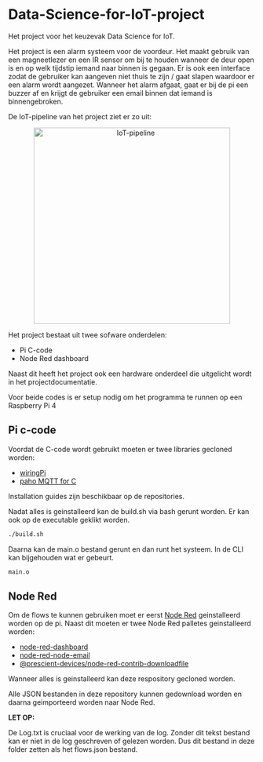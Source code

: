 # Data-Science-for-IoT-project

Het project voor het keuzevak Data Science for IoT.

Het project is een alarm systeem voor de voordeur. Het maakt gebruik van een magneetlezer en een IR sensor om bij te houden wanneer de deur open is en op welk tijdstip iemand naar binnen is gegaan. Er is ook een interface zodat de gebruiker kan aangeven niet thuis te zijn / gaat slapen waardoor er een alarm wordt aangezet. Wanneer het alarm afgaat, gaat er bij de pi een buzzer af en krijgt de gebruiker een email binnen dat iemand is binnengebroken.

De IoT-pipeline van het project ziet er zo uit:

<p align="center">
  <img width="400" src="https://i.imgur.com/kC5iHOo.png" alt="IoT-pipeline">

  </p>

Het project bestaat uit twee sofware onderdelen:
- Pi C-code
- Node Red dashboard

Naast dit heeft het project ook een hardware onderdeel die uitgelicht wordt in het projectdocumentatie.

Voor beide codes is er setup nodig om het programma te runnen op een Raspberry Pi 4

## Pi c-code

Voordat de C-code wordt gebruikt moeten er twee libraries gecloned worden:
- [wiringPi](https://github.com/WiringPi/WiringPi)
- [paho MQTT for C](https://github.com/eclipse/paho.mqtt.c)

Installation guides zijn beschikbaar op de repositories.

Nadat alles is geinstalleerd kan de build.sh via bash gerunt worden. Er kan ook op de executable geklikt worden.

```bash
./build.sh
```
Daarna kan de main.o bestand gerunt en dan runt het systeem. In de CLI kan bijgehouden wat er gebeurt.

```bash
main.o
```

## Node Red

Om de flows te kunnen gebruiken moet er eerst [Node Red](https://nodered.org/docs/getting-started/raspberrypi) geinstalleerd worden op de pi. Naast dit moeten er twee Node Red palletes geinstalleerd worden:
- [node-red-dashboard](https://flows.nodered.org/node/node-red-dashboard)
- [node-red-node-email](https://flows.nodered.org/node/node-red-node-email)
- [@prescient-devices/node-red-contrib-downloadfile](https://flows.nodered.org/node/@prescient-devices/node-red-contrib-downloadfile?utm_source=YouTube&utm_medium=tutorial&utm_campaign=prescient-tutorials&utm_id=prescient)

Wanneer alles is geinstalleerd kan deze respository gecloned worden.

Alle JSON bestanden in deze repository kunnen gedownload worden en daarna geimporteerd worden naar Node Red.

**LET OP:**

De Log.txt is cruciaal voor de werking van de log. Zonder dit tekst bestand kan er niet in de log geschreven of gelezen worden. Dus dit bestand in deze folder zetten als het flows.json bestand.
